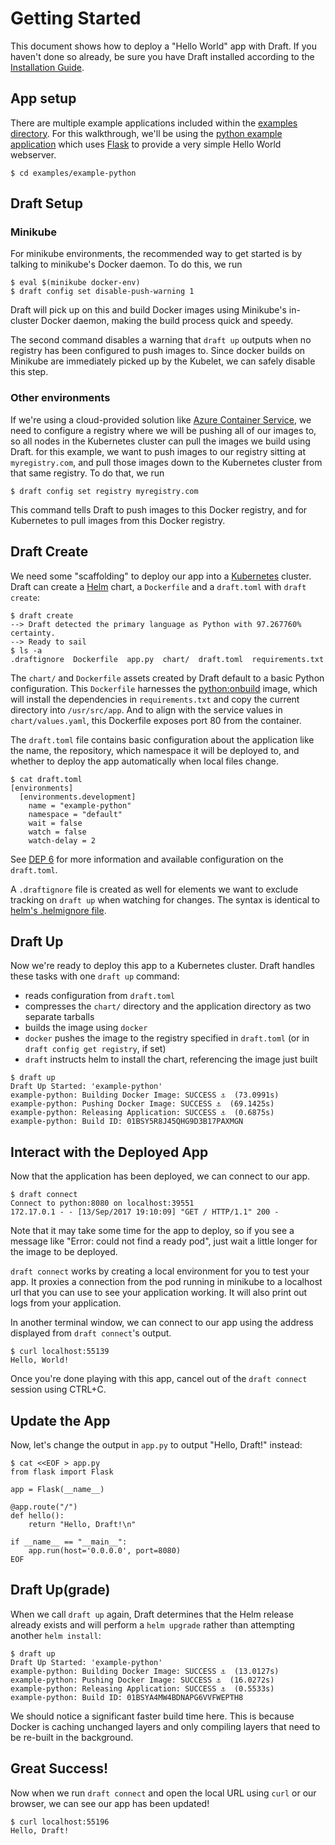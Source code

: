 # Getting Started

This document shows how to deploy a "Hello World" app with Draft. If you haven't done so already, be sure you have Draft installed according to the [Installation Guide][Installation Guide].

## App setup

There are multiple example applications included within the [examples directory](../examples). For this walkthrough, we'll be using the [python example application](../examples/example-python) which uses [Flask](http://flask.pocoo.org/) to provide a very simple Hello World webserver.

```shell
$ cd examples/example-python
```

## Draft Setup

### Minikube

For minikube environments, the recommended way to get started is by talking to minikube's Docker daemon. To do this, we run

```shell
$ eval $(minikube docker-env)
$ draft config set disable-push-warning 1
```

Draft will pick up on this and build Docker images using Minikube's in-cluster Docker daemon, making the build process quick and speedy.

The second command disables a warning that `draft up` outputs when no registry has been configured to push images to. Since docker builds on Minikube are immediately picked up by the Kubelet, we can safely disable this step.

### Other environments

If we're using a cloud-provided solution like [Azure Container Service](https://azure.microsoft.com/en-us/services/container-service/), we need to configure a registry where we will be pushing all of our images to, so all nodes in the Kubernetes cluster can pull the images we build using Draft. for this example, we want to push images to our registry sitting at `myregistry.com`, and pull those images down to the Kubernetes cluster from that same registry. To do that, we run

```shell
$ draft config set registry myregistry.com
```

This command tells Draft to push images to this Docker registry, and for Kubernetes to pull images from this Docker registry.

## Draft Create

We need some "scaffolding" to deploy our app into a [Kubernetes](https://kubernetes.io/) cluster. Draft can create a [Helm](https://helm.sh/) chart, a `Dockerfile` and a `draft.toml` with `draft create`:

```shell
$ draft create
--> Draft detected the primary language as Python with 97.267760% certainty.
--> Ready to sail
$ ls -a
.draftignore  Dockerfile  app.py  chart/  draft.toml  requirements.txt
```

The `chart/` and `Dockerfile` assets created by Draft default to a basic Python configuration. This `Dockerfile` harnesses the [python:onbuild](https://hub.docker.com/_/python/) image, which will install the dependencies in `requirements.txt` and copy the current directory into `/usr/src/app`. And to align with the service values in `chart/values.yaml`, this Dockerfile exposes port 80 from the container.

The `draft.toml` file contains basic configuration about the application like the name, the repository, which namespace it will be deployed to, and whether to deploy the app automatically when local files change.

```shell
$ cat draft.toml
[environments]
  [environments.development]
    name = "example-python"
    namespace = "default"
    wait = false
    watch = false
    watch-delay = 2
```

See [DEP 6](reference/dep-006.md) for more information and available configuration on the `draft.toml`.

A `.draftignore` file is created as well for elements we want to exclude tracking on `draft up` when watching for changes. The syntax is identical to [helm's .helmignore file](https://github.com/kubernetes/helm/blob/master/pkg/repo/repotest/testdata/examplechart/.helmignore).

## Draft Up

Now we're ready to deploy this app to a Kubernetes cluster. Draft handles these tasks with one `draft up` command:

- reads configuration from `draft.toml`
- compresses the `chart/` directory and the application directory as two separate tarballs
- builds the image using `docker`
- `docker` pushes the image to the registry specified in `draft.toml` (or in `draft config get registry`, if set)
- `draft` instructs helm to install the chart, referencing the image just built

```shell
$ draft up
Draft Up Started: 'example-python'
example-python: Building Docker Image: SUCCESS ⚓  (73.0991s)
example-python: Pushing Docker Image: SUCCESS ⚓  (69.1425s)
example-python: Releasing Application: SUCCESS ⚓  (0.6875s)
example-python: Build ID: 01BSY5R8J45QHG9D3B17PAXMGN
```

## Interact with the Deployed App

Now that the application has been deployed, we can connect to our app.

```shell
$ draft connect
Connect to python:8080 on localhost:39551
172.17.0.1 - - [13/Sep/2017 19:10:09] "GET / HTTP/1.1" 200 -
```

Note that it may take some time for the app to deploy, so if you see a message like "Error: could not find a ready pod", just wait a little longer for the image to be deployed.

`draft connect` works by creating a local environment for you to test your app. It proxies a connection from the pod running in minikube to a localhost url that you can use to see your application working. It will also print out logs from your application.

In another terminal window, we can connect to our app using the address displayed from `draft connect`'s output.

```shell
$ curl localhost:55139
Hello, World!
```

Once you're done playing with this app, cancel out of the `draft connect` session using CTRL+C.

## Update the App

Now, let's change the output in `app.py` to output "Hello, Draft!" instead:

```shell
$ cat <<EOF > app.py
from flask import Flask

app = Flask(__name__)

@app.route("/")
def hello():
    return "Hello, Draft!\n"

if __name__ == "__main__":
    app.run(host='0.0.0.0', port=8080)
EOF
```

## Draft Up(grade)

When we call `draft up` again, Draft determines that the Helm release already exists and will perform a `helm upgrade` rather than attempting another `helm install`:

```shell
$ draft up
Draft Up Started: 'example-python'
example-python: Building Docker Image: SUCCESS ⚓  (13.0127s)
example-python: Pushing Docker Image: SUCCESS ⚓  (16.0272s)
example-python: Releasing Application: SUCCESS ⚓  (0.5533s)
example-python: Build ID: 01BSYA4MW4BDNAPG6VVFWEPTH8
```

We should notice a significant faster build time here. This is because Docker is caching unchanged layers and only compiling layers that need to be re-built in the background.

## Great Success!

Now when we run `draft connect` and open the local URL using `curl` or our browser, we can see our app has been updated!

```shell
$ curl localhost:55196
Hello, Draft!
```

[Installation Guide]: install.md
[Helm]: https://github.com/kubernetes/helm
[Kubernetes]: https://kubernetes.io/
[Python]: https://www.python.org/
